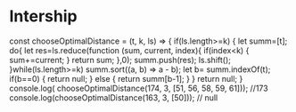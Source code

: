 # Intership
const chooseOptimalDistance = (t, k, ls) => {
    if(ls.length>=k)
    {
         let summ=[t];   
       do{
        let res=ls.reduce(function (sum, current, index){
            if(index<k)
            {
                 sum+=current;
            }
            return sum;
           },0);
           summ.push(res);
            ls.shift();
        }while(ls.length>=k)
 summ.sort((a, b) => a - b);
 let b= summ.indexOf(t);
 if(b==0)
 {
    return null;
 }
 else
 {
    return summ[b-1];
 }
 }
 return null;
}
 console.log( chooseOptimalDistance(174, 3, [51, 56, 58, 59, 61])); //173
 console.log(chooseOptimalDistance(163, 3, [50])); // null
